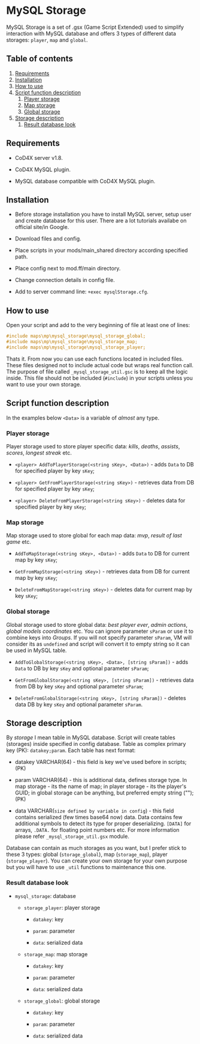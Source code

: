 # MySQL Storage

MySQL Storage is a set of .gsx (Game Script Extended) used to simplify interaction with MySQL database and offers 3 types of different data storages: `player`, `map` and `global`.

## Table of contents

1. [Requirements](#requirements)
2. [Installation](#installation)
3. [How to use](#how-to-use)
4. [Script function description](#script-function-description)
    1. [Player storage](#player-storage)
    2. [Map storage](#map-storage)
    3. [Global storage](#global-storage)
5. [Storage description](#storage-description)
    1. [Result database look](#result-database-look)

## Requirements

* CoD4X server v1.8.

* CoD4X MySQL plugin.

* MySQL database compatible with CoD4X MySQL plugin.

## Installation

* Before storage installation you have to install MySQL server, setup user and create database for this user. There are a lot tutorials availabe on official site/in Google.

* Download files and config.

* Place scripts in your mods/main_shared directory according specified path.

* Place config next to mod.ff/main directory.

* Change connection details in config file.

* Add to server command line: `+exec mysqlStorage.cfg`.

## How to use

Open your script and add to the very beginning of file at least one of lines:

```C
#include maps\mp\mysql_storage\mysql_storage_global;
#include maps\mp\mysql_storage\mysql_storage_map;
#include maps\mp\mysql_storage\mysql_storage_player;
```

Thats it. From now you can use each functions located in included files. These files designed not to include actual code but wraps real function call. The purpose of file called `_mysql_storage_util.gsc` is to keep all the logic inside. This file should not be included (`#include`) in your scripts unless you want to use your own storage.

## Script function description

In the examples below `<Data>` is a variable of *almost* any type.

### Player storage

Player storage used to store player specific data: *kills*, *deaths*, *assists*, *scores*, *longest streak* etc.

* `<player> AddToPlayerStorage(<string sKey>, <Data>)` - adds `Data` to DB for specified player by key `sKey`;

* `<player> GetFromPlayerStorage(<string sKey>)` - retrieves data from DB for specified player by key `sKey`;

* `<player> DeleteFromPlayerStorage(<string sKey>)` - deletes data for specified player by key `sKey`;

### Map storage

Map storage used to store global for each map data: *mvp*, *result of last game* etc.

* `AddToMapStorage(<string sKey>, <Data>)` - adds `Data` to DB for current map by key `sKey`;

* `GetFromMapStorage(<string sKey>)` - retrieves data from DB for current map by key `sKey`;

* `DeleteFromMapStorage(<string sKey>)` - deletes data for current map by key `sKey`;

### Global storage

Global storage used to store global data: *best player ever*, *admin actions*, *global models coordinates* etc. You can ignore parameter `sParam` or use it to combine keys into *Groups*. If you will not specify parameter `sParam`, VM will consider its as `undefined` and script will convert it to empty string so it can be used in MySQL table.

* `AddToGlobalStorage(<string sKey>, <Data>, [string sParam])` - adds `Data` to DB by key `sKey` and optional parameter `sParam`;

* `GetFromGlobalStorage(<string sKey>, [string sParam])` - retrieves data from DB by key `sKey` and optional parameter `sParam`;

* `DeleteFromGlobalStorage(<string sKey>, [string sParam])` - deletes data DB by key `sKey` and optional parameter `sParam`.

## Storage description

By *storage* I mean table in MySQL database. Script will create tables (storages) inside specified in config database. Table as complex primary key (PK): `datakey;param`. Each table has next format:

* datakey VARCHAR(64) - this field is key we've used before in scripts; (PK)

* param VARCHAR(64) - this is additional data, defines storage type. In map storage - its the name of map; in player storage - its the player's GUID; in global storage can be anything, but preferred empty string (""); (PK)

* data VARCHAR(`size defined by variable in config`) - this field contains serialized (few times base64 now) data. Data contains few additional symbols to detect its type for proper deserializing. `[DATA]` for arrays, `.DATA.` for floating point numbers etc. For more information please refer `_mysql_storage_util.gsx` module.

Database can contain as much storages as you want, but I prefer stick to these 3 types: global (`storage_global`), map (`storage_map`), player (`storage_player`). You can create your own storage for your own purpose but you will have to use `_util` functions to maintenance this one.

### Result database look

* `mysql_storage`: database

    * `storage_player`: player storage

        * `datakey`: key

        * `param`: parameter

        * `data`: serialized data

    * `storage_map`: map storage

        * `datakey`: key

        * `param`: parameter

        * `data`: serialized data

    * `storage_global`: global storage

        * `datakey`: key

        * `param`: parameter

        * `data`: serialized data
